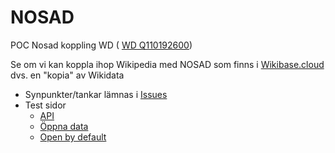 # NOSAD
POC Nosad koppling WD ( [WD Q110192600](https://www.wikidata.org/wiki/Q110192600))

Se om vi kan koppla ihop Wikipedia med NOSAD som finns i <a target=_blank href="https://sweopendata.wikibase.cloud/wiki/NOSAD">Wikibase.cloud</a> dvs. en "kopia" av Wikidata
* Synpunkter/tankar lämnas i <a href="https://github.com/salgo60/NOSAD/issues">Issues</a>
* Test sidor 
  *  [API](https://salgo60.github.io/NOSAD/?q=Q165194)
  * [Öppna data](https://salgo60.github.io/NOSAD/?q=Q309901)
  * [Open by default](https://salgo60.github.io/NOSAD/?q=Q16584519)
